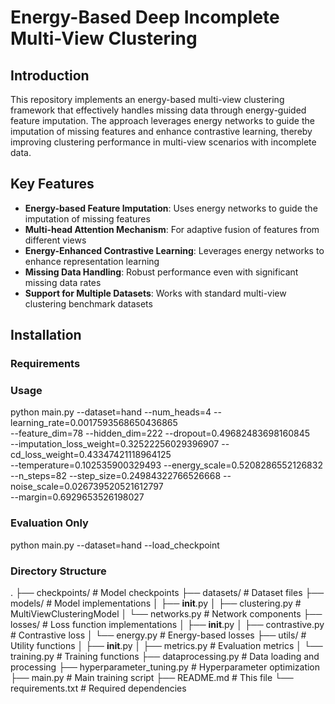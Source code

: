 # Energy-Based Deep Incomplete Multi-View Clustering

## Introduction

This repository implements an energy-based multi-view clustering framework that effectively handles missing data through energy-guided feature imputation. The approach leverages energy networks to guide the imputation of missing features and enhance contrastive learning, thereby improving clustering performance in multi-view scenarios with incomplete data.

## Key Features

- **Energy-based Feature Imputation**: Uses energy networks to guide the imputation of missing features
- **Multi-head Attention Mechanism**: For adaptive fusion of features from different views
- **Energy-Enhanced Contrastive Learning**: Leverages energy networks to enhance representation learning
- **Missing Data Handling**: Robust performance even with significant missing data rates
- **Support for Multiple Datasets**: Works with standard multi-view clustering benchmark datasets

## Installation

### Requirements


### Usage
python main.py --dataset=hand --num_heads=4 --learning_rate=0.0017593568650436865 \
  --feature_dim=78 --hidden_dim=222 --dropout=0.49682483698160845 \
  --imputation_loss_weight=0.32522256029396907 --cd_loss_weight=0.43347421118964125 \
  --temperature=0.102535900329493 --energy_scale=0.5208286552126832 \
  --n_steps=82 --step_size=0.24984322766526668 --noise_scale=0.026739520521612797 \
  --margin=0.6929653526198027

### Evaluation Only
python main.py --dataset=hand --load_checkpoint


### Directory Structure
.
├── checkpoints/           # Model checkpoints
├── datasets/              # Dataset files
├── models/                # Model implementations
│   ├── __init__.py
│   ├── clustering.py      # MultiViewClusteringModel
│   └── networks.py        # Network components
├── losses/                # Loss function implementations
│   ├── __init__.py
│   ├── contrastive.py     # Contrastive loss
│   └── energy.py          # Energy-based losses
├── utils/                 # Utility functions
│   ├── __init__.py
│   ├── metrics.py         # Evaluation metrics
│   └── training.py        # Training functions
├── dataprocessing.py      # Data loading and processing
├── hyperparameter_tuning.py # Hyperparameter optimization
├── main.py                # Main training script
├── README.md              # This file
└── requirements.txt       # Required dependencies
